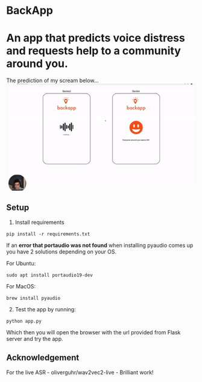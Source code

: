 # BackApp

# An app that predicts voice distress and requests help to a community around you.

The prediction of my scream below...
![demo gif](./media/backapp_scream.gif)

## Setup

1. Install requirements
```
pip install -r requirements.txt
```

If an **error that portaudio was not found** when installing pyaudio comes up you have 2 solutions depending on your OS. 

For Ubuntu:
```
sudo apt install portaudio19-dev
```

For MacOS:
```
brew install pyaudio
```


2. Test the app by running:

```
python app.py
```

Which then you will open the browser with the url provided from Flask server and try the app.


## Acknowledgement

For the live ASR - oliverguhr/wav2vec2-live - Brilliant work!